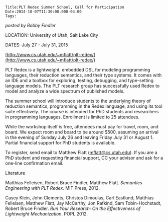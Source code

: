 
    Title:PLT Redex Summer School, Call for Participation
    Date:2014-10-07T11:30:00.000-04:00
    Tags:

*posted by Robby Findler*

LOCATION: University of Utah, Salt Lake City

DATES: July 27 - July 31, 2015

[http://www.cs.utah.edu/~mflatt/plt-redex/](http://www.cs.utah.edu/~mflatt/plt-redex/)





PLT Redex is a lightweight, embedded DSL for modeling programming languages, their reduction semantics, and their type systems. It comes with an IDE and a toolbox for exploring, testing, debugging, and type-setting language models. The PLT research group has successfully used Redex to model and analyze a wide spectrum of published models. 

The summer school will introduce students to the underlying theory of reduction semantics, programming in the Redex language, and using its tool suite effectively. The course is intended for PhD students and researchers in programming languages. Enrollment is limited to 25 attendees. 

While the workshop itself is free, attendees must pay for travel, room, and board. We expect room and board to be around $500, assuming an arrival in the evening of Sunday July 26 and leaving Friday July 31 or August 1. Partial financial support for PhD students is available. 

To register, send email to Matthew Flatt (mflatt@cs.utah.edu). If you are a PhD student and requesting financial support, CC your advisor and ask for a one-line confirmation email. 

Literature

  Matthias Felleisen, Robert Bruce Findler, Matthew Flatt. _Semantics Engineering with PLT Redex_. MIT Press, 2012.

 Casey Klein, John Clements, Christos Dimoulas, Carl Eastlund, Matthias Felleisen, Matthew Flatt, Jay McCarthy, Jon Rafkind, Sam Tobin-Hochstadt, Robert Bruce Findler. _Run Your Research: On the Effectiveness of Lightweight Mechanization_. POPL 2012.



